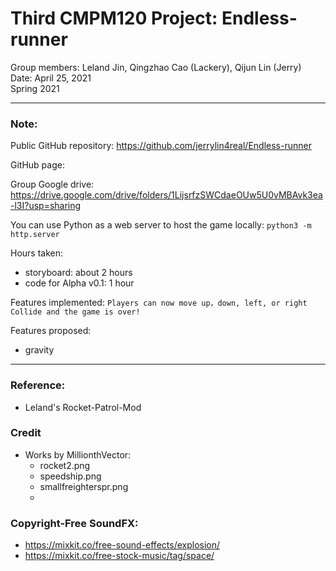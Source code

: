 # Third CMPM120 Project: Endless-runner
Group members: Leland Jin, Qingzhao Cao (Lackery), Qijun Lin (Jerry) \
Date: April 25, 2021 \
Spring 2021  

---
### Note:
Public GitHub repository:
https://github.com/jerrylin4real/Endless-runner

GitHub page:

Group Google drive:
https://drive.google.com/drive/folders/1LijsrfzSWCdaeOUw5U0vMBAvk3ea-l3I?usp=sharing

You can use Python as a web server to host the game locally:
`python3 -m http.server`

Hours taken: 
 - storyboard: about 2 hours
 - code for Alpha v0.1: 1 hour

Features implemented:
 `Players can now move up，down, left, or right`
 `Collide and the game is over!`

Features proposed:
 - gravity

---
### Reference:
 - Leland's Rocket-Patrol-Mod

### Credit
  - Works by MillionthVector:
    - rocket2.png
    - speedship.png
    - smallfreighterspr.png
    -

### Copyright-Free SoundFX:
 - https://mixkit.co/free-sound-effects/explosion/
 - https://mixkit.co/free-stock-music/tag/space/

